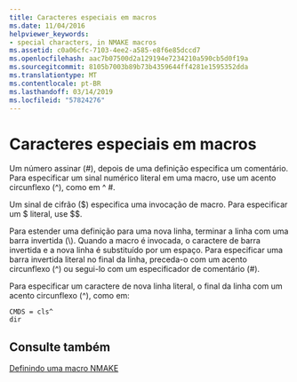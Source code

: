 ```yaml
---
title: Caracteres especiais em macros
ms.date: 11/04/2016
helpviewer_keywords:
- special characters, in NMAKE macros
ms.assetid: c0a06cfc-7103-4ee2-a585-e8f6e85dccd7
ms.openlocfilehash: aac7b07500d2a129194e7234210a590cb5d0f19a
ms.sourcegitcommit: 8105b7003b89b73b4359644ff4281e1595352dda
ms.translationtype: MT
ms.contentlocale: pt-BR
ms.lasthandoff: 03/14/2019
ms.locfileid: "57824276"
---
```

# <a name="special-characters-in-macros"></a>Caracteres especiais em macros

Um número assinar (#), depois de uma definição especifica um comentário. Para especificar um sinal numérico literal em uma macro, use um acento circunflexo (^), como em ^ #.

Um sinal de cifrão ($) especifica uma invocação de macro. Para especificar um $ literal, use $$.

Para estender uma definição para uma nova linha, terminar a linha com uma barra invertida (\\). Quando a macro é invocada, o caractere de barra invertida e a nova linha é substituído por um espaço. Para especificar uma barra invertida literal no final da linha, preceda-o com um acento circunflexo (^) ou segui-lo com um especificador de comentário (#).

Para especificar um caractere de nova linha literal, o final da linha com um acento circunflexo (^), como em:

```
CMDS = cls^
dir
```

## <a name="see-also"></a>Consulte também

[Definindo uma macro NMAKE](defining-an-nmake-macro.md)
